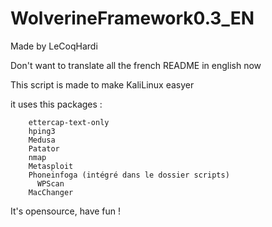# WolverineFramework0.3_EN

Made by LeCoqHardi

Don't want to translate all the french README in english now 

This script is made to make KaliLinux easyer

it uses this packages :

        ettercap-text-only
        hping3
        Medusa
        Patator
        nmap
        Metasploit
        Phoneinfoga (intégré dans le dossier scripts)
	      WPScan
       	MacChanger
        
        
It's opensource, have fun !
